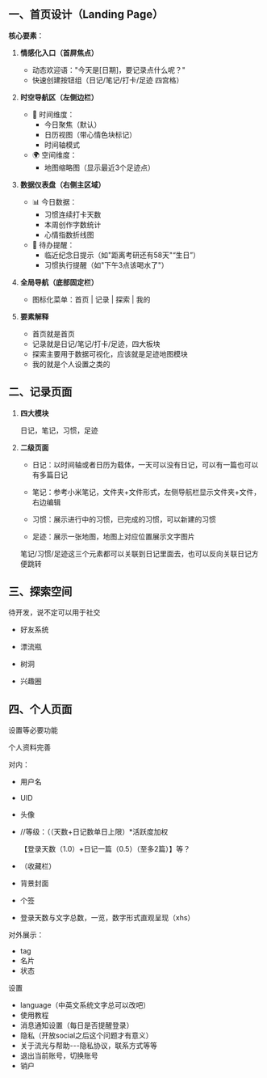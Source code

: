 ## 一、首页设计（Landing Page）

**核心要素**：

1. **情感化入口（首屏焦点）**
   - 动态欢迎语："今天是[日期]，要记录点什么呢？"
   - 快速创建按钮组（日记/笔记/打卡/足迹 四宫格）
2. **时空导航区（左侧边栏）**
   - 📅 时间维度：
     - 今日聚焦（默认）
     - 日历视图（带心情色块标记）
     - 时间轴模式
   - 🌍 空间维度：
     - 地图缩略图（显示最近3个足迹点）
3. **数据仪表盘（右侧主区域）**
   - 📊 今日数据：
     - 习惯连续打卡天数
     - 本周创作字数统计
     - 心情指数折线图
   - 🎯 待办提醒：
     - 临近纪念日提示（如"距离考研还有58天"“生日”）
     - 习惯执行提醒（如"下午3点该喝水了"）
4. **全局导航（底部固定栏）**
   - 图标化菜单：首页 | 记录 | 探索 | 我的

5. **要素解释**
   - 首页就是首页
   - 记录就是日记/笔记/打卡/足迹，四大板块
   - 探索主要用于数据可视化，应该就是足迹地图模块
   - 我的就是个人设置之类的



## 二、记录页面

1. **四大模块**

   日记，笔记，习惯，足迹

2. **二级页面**

   - 日记：以时间轴或者日历为载体，一天可以没有日记，可以有一篇也可以有多篇日记

   - 笔记：参考小米笔记，文件夹+文件形式，左侧导航栏显示文件夹+文件，右边编辑
   - 习惯：展示进行中的习惯，已完成的习惯，可以新建的习惯
   - 足迹：展示一张地图，地图上对应位置展示文字图片

   笔记/习惯/足迹这三个元素都可以关联到日记里面去，也可以反向关联日记方便跳转



## 三、探索空间

待开发，说不定可以用于社交

- 好友系统

- 漂流瓶

- 树洞

- 兴趣圈

  

## 四、个人页面

设置等必要功能

个人资料完善

对内：

- 用户名

- UID

- 头像

- //等级：（（天数+日记数单日上限）*活跃度加权

  【登录天数（1.0）+日记一篇（0.5）（至多2篇）】等？

- （收藏栏）

- 背景封面

- 个签

- 登录天数与文字总数，一览，数字形式直观呈现（xhs）

对外展示：

- tag
- 名片
- 状态

设置

- language（中英文系统文字总可以改吧）
- 使用教程
- 消息通知设置（每日是否提醒登录）
- 隐私（开放social之后这个问题才有意义）
- 关于流光与帮助---隐私协议，联系方式等等
- 退出当前账号，切换账号
- 销户